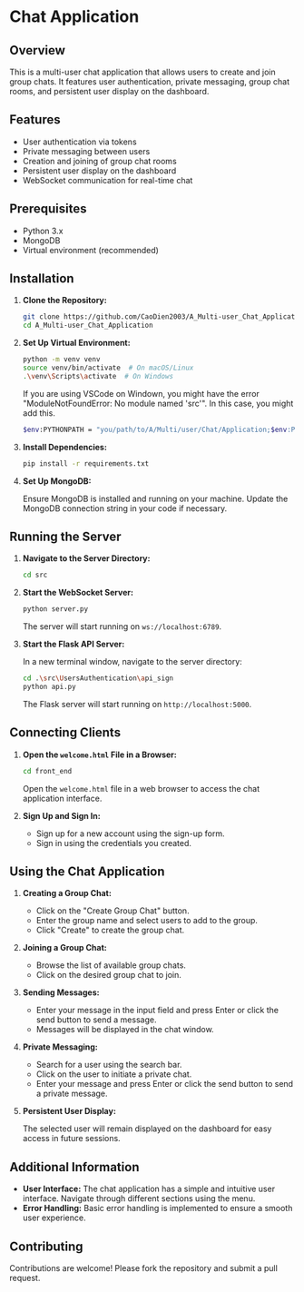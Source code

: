 # Chat Application

## Overview

This is a multi-user chat application that allows users to create and join group chats. It features user authentication, private messaging, group chat rooms, and persistent user display on the dashboard.

## Features

- User authentication via tokens
- Private messaging between users
- Creation and joining of group chat rooms
- Persistent user display on the dashboard
- WebSocket communication for real-time chat

## Prerequisites

- Python 3.x
- MongoDB
- Virtual environment (recommended)

## Installation

1. **Clone the Repository:**

    ```bash
    git clone https://github.com/CaoDien2003/A_Multi-user_Chat_Application.git
    cd A_Multi-user_Chat_Application
    ```

2. **Set Up Virtual Environment:**

    ```bash
    python -m venv venv
    source venv/bin/activate  # On macOS/Linux
    .\venv\Scripts\activate  # On Windows
    ```

    If you are using VSCode on Windown, you might have the error "ModuleNotFoundError: No module named 'src'". In this case, you might add this.

    ```bash
    $env:PYTHONPATH = "you/path/to/A/Multi/user/Chat/Application;$env:PYTHONPATH"
    ```

3. **Install Dependencies:**

    ```bash
    pip install -r requirements.txt
    ```

4. **Set Up MongoDB:**

    Ensure MongoDB is installed and running on your machine. Update the MongoDB connection string in your code if necessary.

## Running the Server

1. **Navigate to the Server Directory:**

    ```bash
    cd src
    ```

2. **Start the WebSocket Server:**

    ```bash
    python server.py
    ```

    The server will start running on `ws://localhost:6789`.

3. **Start the Flask API Server:**

    In a new terminal window, navigate to the server directory:

    ```bash
    cd .\src\UsersAuthentication\api_sign  
    python api.py
    ```

    The Flask server will start running on `http://localhost:5000`.

## Connecting Clients

1. **Open the `welcome.html` File in a Browser:**

    ```bash
    cd front_end
    ```

    Open the `welcome.html` file in a web browser to access the chat application interface.

2. **Sign Up and Sign In:**

    - Sign up for a new account using the sign-up form.
    - Sign in using the credentials you created.

## Using the Chat Application

1. **Creating a Group Chat:**

    - Click on the "Create Group Chat" button.
    - Enter the group name and select users to add to the group.
    - Click "Create" to create the group chat.

2. **Joining a Group Chat:**

    - Browse the list of available group chats.
    - Click on the desired group chat to join.

3. **Sending Messages:**

    - Enter your message in the input field and press Enter or click the send button to send a message.
    - Messages will be displayed in the chat window.

4. **Private Messaging:**

    - Search for a user using the search bar.
    - Click on the user to initiate a private chat.
    - Enter your message and press Enter or click the send button to send a private message.

5. **Persistent User Display:**

    The selected user will remain displayed on the dashboard for easy access in future sessions.

## Additional Information

- **User Interface:** The chat application has a simple and intuitive user interface. Navigate through different sections using the menu.
- **Error Handling:** Basic error handling is implemented to ensure a smooth user experience.

## Contributing

Contributions are welcome! Please fork the repository and submit a pull request.
